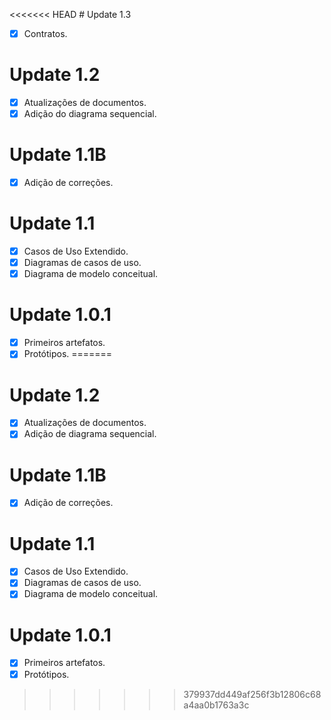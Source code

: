<<<<<<< HEAD
﻿# Update 1.3
- [x] Contratos.

# Update 1.2
- [x] Atualizações de documentos.
- [x] Adição do diagrama sequencial.

# Update 1.1B
- [x] Adição de correções.

# Update 1.1
- [x] Casos de Uso Extendido.
- [x] Diagramas de casos de uso.
- [x] Diagrama de modelo conceitual.

# Update 1.0.1
- [x] Primeiros artefatos.
- [x] Protótipos.
=======
# Update 1.2
- [x] Atualizações de documentos.
- [x] Adição de diagrama sequencial.

# Update 1.1B
- [x] Adição de correções.

# Update 1.1
- [x] Casos de Uso Extendido.
- [x] Diagramas de casos de uso.
- [x] Diagrama de modelo conceitual.

# Update 1.0.1
- [x] Primeiros artefatos.
- [x] Protótipos.
>>>>>>> 379937dd449af256f3b12806c68a4aa0b1763a3c
